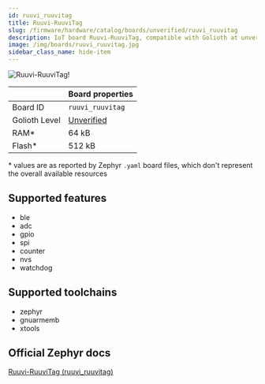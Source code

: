 ```yaml
---
id: ruuvi_ruuvitag
title: Ruuvi-RuuviTag
slug: /firmware/hardware/catalog/boards/unverified/ruuvi_ruuvitag
description: IoT board Ruuvi-RuuviTag, compatible with Golioth at unverified level.
image: /img/boards/ruuvi_ruuvitag.jpg
sidebar_class_name: hide-item
---
```


[//]: # (This is an auto-generated file, do not edit! Changes to it will be lost upon re-generation)

![Ruuvi-RuuviTag!](/img/boards/ruuvi_ruuvitag.jpg "Ruuvi-RuuviTag")

|                | Board properties     |
| -------------  | -------------------- |
| Board ID       | `ruuvi_ruuvitag` |
| Golioth Level  | [Unverified](/firmware/hardware#unverified-boards) |
| RAM*           | 64 kB |
| Flash*         | 512 kB |

\* values are as reported by Zephyr `.yaml` board files, which don't represent the overall available resources



## Supported features

* ble
* adc
* gpio
* spi
* counter
* nvs
* watchdog

## Supported toolchains

* zephyr
* gnuarmemb
* xtools

## Official Zephyr docs

[Ruuvi-RuuviTag (ruuvi_ruuvitag)](https://docs.zephyrproject.org/latest/boards/ruuvi/ruuvitag/doc/index.html)
